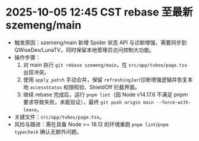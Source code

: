 # 2025-10-05 12:45 CST rebase 至最新 szemeng/main
- 触发原因：szemeng/main 新增 Spider 状态 API 与诊断增强，需要同步到 QWiseDev/LunaTV，同时保留本地管理员访问控制大功能。
- 操作步骤：
  1. 对 main 执行 `git rebase szemeng/main`，在 `src/app/tvbox/page.tsx` 出现冲突。
  2. 使用 `apply_patch` 手动合并，保留 `refreshingJar`/诊断增强逻辑并恢复本地 `accessStatus` 权限校验、ShieldOff 拦截界面。
  3. 继续 rebase 完成后，运行 `pnpm lint`（因 Node v14.17.6 不满足 pnpm 要求导致失败，未能验证），最终 `git push origin main --force-with-lease`。
- 关键文件：`src/app/tvbox/page.tsx`。
- 风险与跟进：需在具备 Node >= 18.12 的环境重跑 `pnpm lint`/`pnpm typecheck` 确认无额外问题。